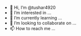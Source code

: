 - 👋 Hi, I’m @tushar4920
- 👀 I’m interested in ...
- 🌱 I’m currently learning ...
- 💞️ I’m looking to collaborate on ...
- 📫 How to reach me ...

<!---
tushar4920/tushar4920 is a ✨ special ✨ repository because its `README.md` (this file) appears on your GitHub profile.
You can click the Preview link to take a look at your changes.
--->
